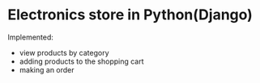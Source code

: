 # Electronics store in Python(Django)

Implemented:
- view products by category
- adding products to the shopping cart
- making an order